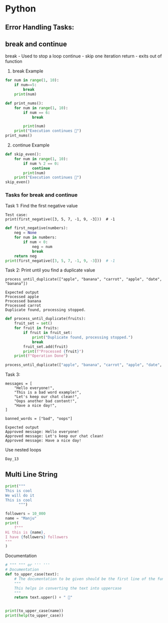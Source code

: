 # Python

## Error Handling Tasks:

## break and continue
break - Used to stop a loop
continue - skip one iteration
return - exits out of function

1. break Example
```python
for num in range(1, 10):
    if num==5:
        break
    print(num)
```
```python
def print_nums():
    for num in range(1, 10):
        if num == 6:
            break

        print(num)
    print("Execution continues 🎊")
print_nums()
```

2. continue Example
```python
def skip_even():
    for num in range(1, 10):
        if num % 2 == 0:
            continue
        print(num)
    print("Execution continues 🎊")
skip_even()
```

### Tasks for break and continue
Task 1: Find the first negative value 
```
Test case:
print(first_negative([3, 5, 7, -1, 9, -3]))  # -1
```
```python
def first_negative(numbers):
    neg = None
    for num in numbers:
        if num < 0:
            neg = num
            break
    return neg
print(first_negative([3, 5, 7, -1, 9, -3]))  # -1
```

Task 2: Print until you find a duplicate value
```
process_until_duplicate(["apple", "banana", "carrot", "apple", "date", "banana"])

Expected output
Processed apple
Processed banana
Processed carrot
Duplicate found, processing stopped.
```

```python
def process_until_duplicate(fruits):
    fruit_set = set()
    for fruit in fruits:
        if fruit in fruit_set:
            print("Duplicate found, processing stopped.")
            break
        fruit_set.add(fruit)
        print(f"Processed {fruit}")
    print(f"Operation Done")

process_until_duplicate(["apple", "banana", "carrot", "apple", "date", "banana"])
```

Task 3:
```
messages = [
    "Hello everyone!",
    "This is a bad word example!",
    "Let's keep our chat clean!",
    "Oops another bad content!",
    "Have a nice day!",
]

banned_words = ["bad", "oops"]

Expected output
Approved message: Hello everyone!
Approved message: Let's keep our chat clean!
Approved message: Have a nice day!
```
Use nested loops
```python
Day_13
```

## Multi Line String
```python
print("""
This is cool
We will do it
This is cool
      """)
```

```python
followers = 10_000
name = "Manju"
print(
    f"""
Hi this is {name},
I have {followers} followers
"""
)
```
Documentation
```python
# """ """ or ''' '''
# Documentation
def to_upper_case(text):
    # The documentation to be given should be the first line of the function
    """
    This helps in converting the text into uppercase
    """
    return text.upper() + " 🎊"


print(to_upper_case(name))
print(help(to_upper_case))
```